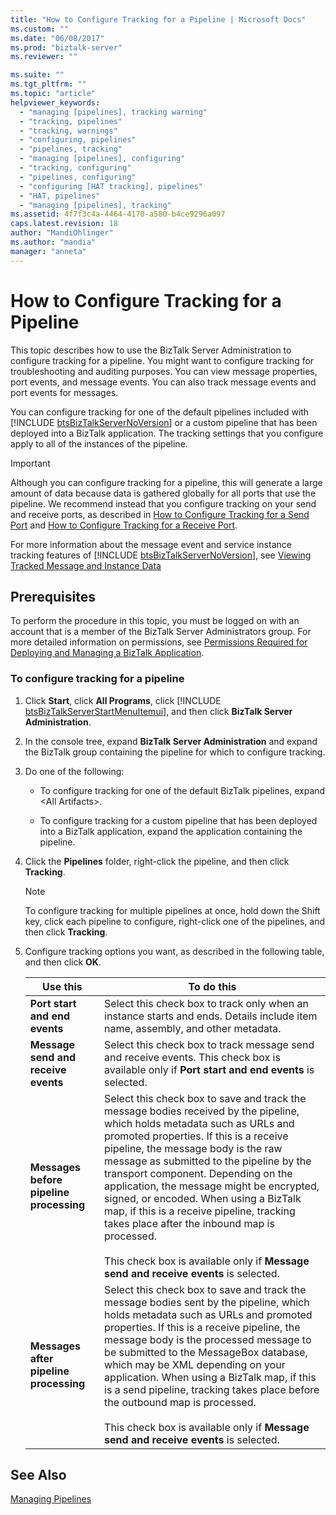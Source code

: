 ```yaml
---
title: "How to Configure Tracking for a Pipeline | Microsoft Docs"
ms.custom: ""
ms.date: "06/08/2017"
ms.prod: "biztalk-server"
ms.reviewer: ""

ms.suite: ""
ms.tgt_pltfrm: ""
ms.topic: "article"
helpviewer_keywords: 
  - "managing [pipelines], tracking warning"
  - "tracking, pipelines"
  - "tracking, warnings"
  - "configuring, pipelines"
  - "pipelines, tracking"
  - "managing [pipelines], configuring"
  - "tracking, configuring"
  - "pipelines, configuring"
  - "configuring [HAT tracking], pipelines"
  - "HAT, pipelines"
  - "managing [pipelines], tracking"
ms.assetid: 4f7f3c4a-4464-4170-a580-b4ce9296a097
caps.latest.revision: 18
author: "MandiOhlinger"
ms.author: "mandia"
manager: "anneta"
---
```

# How to Configure Tracking for a Pipeline
This topic describes how to use the BizTalk Server Administration to configure tracking for a pipeline. You might want to configure tracking for troubleshooting and auditing purposes. You can view message properties, port events, and message events. You can also track message events and port events for messages.  
  
 You can configure tracking for one of the default pipelines included with [!INCLUDE [btsBizTalkServerNoVersion](../includes/btsbiztalkservernoversion-md.md)] or a custom pipeline that has been deployed into a BizTalk application. The tracking settings that you configure apply to all of the instances of the pipeline.  
  
> [!IMPORTANT]
>  Although you can configure tracking for a pipeline, this will generate a large amount of data because data is gathered globally for all ports that use the pipeline. We recommend instead that you configure tracking on your send and receive ports, as described in [How to Configure Tracking for a Send Port](../core/how-to-configure-tracking-for-a-send-port.md) and [How to Configure Tracking for a Receive Port](../core/how-to-configure-tracking-for-a-receive-port.md).  
  
 For more information about the message event and service instance tracking features of [!INCLUDE [btsBizTalkServerNoVersion](../includes/btsbiztalkservernoversion-md.md)], see [Viewing Tracked Message and Instance Data](../core/viewing-tracked-message-and-instance-data.md)  
  
## Prerequisites  
 To perform the procedure in this topic, you must be logged on with an account that is a member of the BizTalk Server Administrators group. For more detailed information on permissions, see [Permissions Required for Deploying and Managing a BizTalk Application](../core/permissions-required-for-deploying-and-managing-a-biztalk-application.md).  
  
### To configure tracking for a pipeline  
  
1. Click <strong>Start</strong>, click <strong>All Programs</strong>, click [!INCLUDE [btsBizTalkServerStartMenuItemui](../includes/btsbiztalkserverstartmenuitemui-md.md)], and then click <strong>BizTalk Server Administration</strong>.  
  
2. In the console tree, expand **BizTalk Server Administration** and expand the BizTalk group containing the pipeline for which to configure tracking.  
  
3. Do one of the following:  
  
   -   To configure tracking for one of the default BizTalk pipelines, expand \<All Artifacts\>.  
  
   -   To configure tracking for a custom pipeline that has been deployed into a BizTalk application, expand the application containing the pipeline.  
  
4. Click the **Pipelines** folder, right-click the pipeline, and then click **Tracking**.  
  
   > [!NOTE]
   >  To configure tracking for multiple pipelines at once, hold down the Shift key, click each pipeline to configure, right-click one of the pipelines, and then click **Tracking**.  
  
5. Configure tracking options you want, as described in the following table, and then click **OK**.  
  
   |Use this|To do this|  
   |--------------|----------------|  
   |**Port start and end events**|Select this check box to track only when an instance starts and ends. Details include item name, assembly, and other metadata.|  
   |**Message send and receive events**|Select this check box to track message send and receive events. This check box is available only if **Port start and end events** is selected.|  
   |**Messages before pipeline processing**|Select this check box to save and track the message bodies received by the pipeline, which holds metadata such as URLs and promoted properties. If this is a receive pipeline, the message body is the raw message as submitted to the pipeline by the transport component. Depending on the application, the message might be encrypted, signed, or encoded. When using a BizTalk map, if this is a receive pipeline, tracking takes place after the inbound map is processed.<br /><br /> This check box is available only if **Message send and receive events** is selected.|  
   |**Messages after pipeline processing**|Select this check box to save and track the message bodies sent by the pipeline, which holds metadata such as URLs and promoted properties. If this is a receive pipeline, the message body is the processed message to be submitted to the MessageBox database, which may be XML depending on your application. When using a BizTalk map, if this is a send pipeline, tracking takes place before the outbound map is processed.<br /><br /> This check box is available only if **Message send and receive events** is selected.|  
  
## See Also  
 [Managing Pipelines](../core/managing-pipelines.md)